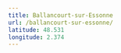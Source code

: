 ```yaml
---
title: Ballancourt-sur-Essonne
url: /ballancourt-sur-essonne/
latitude: 48.531
longitude: 2.374
---
```


